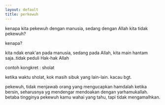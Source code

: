 ```yaml
---
layout: default
title: perkewuh
---
```

kenapa kita pekewuh dengan manusia, sedang dengan Allah kita tidak pekewuh?

kenapa?

kita ndak enak'an pada manusia, sedang pada Allah, kita main hantam saja..tidak peduli Hak-hak Allah

contoh kongkret : sholat

ketika waktu sholat, kok masih sibuk yang lain-lain. kacau bgt.

pekewuh, tidak menjawab orang yang mengucapkan hamdalah ketika bersin, seharusnya yg mendengar mendoakan dengan yarhamukallah.
betaba tingginya pekewuh kamu wahai yang tahu, tapi tidak mengamalhkan.
